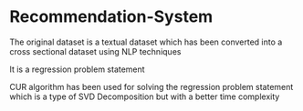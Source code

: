 # Recommendation-System

The original dataset is a textual dataset which has been converted into a cross sectional dataset using NLP techniques

It is a regression problem statement

CUR algorithm has been used for solving the regression problem statement which is a type of SVD Decomposition but with a better time complexity
